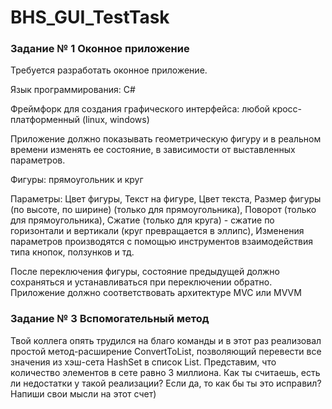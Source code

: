 # BHS_GUI_TestTask

### Задание № 1 Оконное приложение

Требуется разработать оконное приложение.

Язык программирования: C#

Фреймфорк для создания графического интерфейса: любой кросс-платформенный (linux, windows)

Приложение должно показывать геометрическую фигуру и в реальном времени изменять ее состояние, в зависимости от выставленных параметров.

Фигуры: прямоугольник и круг

Параметры: Цвет фигуры, Текст на фигуре, Цвет текста, Размер фигуры (по высоте, по ширине) (только для прямоугольника), Поворот (только для прямоугольника), Сжатие (только для круга) - сжатие по горизонтали и вертикали (круг превращается в эллипс), Изменения параметров производятся с помощью инструментов взаимодействия типа кнопок, ползунков и тд.

После переключения фигуры, состояние предыдущей должно сохраняться и устанавливаться при переключении обратно. 
Приложение должно соответствовать архитектуре MVC или MVVM

### Задание № 3 Вспомогательный метод

Твой коллега опять трудился на благо команды и в этот раз реализовал простой метод-расширение ConvertToList, позволяющий перевести все значения из хэш-сета HashSet в список List. Представим, что количество элементов в сете равно 3 миллиона. Как ты считаешь, есть ли недостатки у такой реализации? Если да, то как бы ты это исправил? Напиши свои мысли на этот счет)
